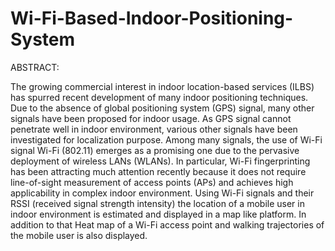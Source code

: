 # Wi-Fi-Based-Indoor-Positioning-System

ABSTRACT:

The growing commercial interest in indoor location-based services (ILBS) has spurred recent development of many indoor positioning techniques. Due to the absence of global positioning system (GPS) signal, many other signals have been proposed for indoor usage. As GPS signal cannot penetrate well in indoor environment, various other signals have been investigated for localization purpose. Among many signals, the use of Wi-Fi signal Wi-Fi (802.11) emerges as a promising one due to the pervasive deployment of wireless LANs (WLANs). In particular, Wi-Fi fingerprinting has been attracting much attention recently because it does not require line-of-sight measurement of access points (APs) and achieves high applicability in complex indoor environment. Using Wi-Fi signals and their RSSI (received signal strength intensity) the location of a mobile user in indoor environment is estimated and displayed in a map like platform. In addition to that Heat map of a Wi-Fi access point and walking trajectories of the mobile user is also displayed.
